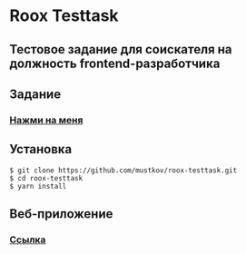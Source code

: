 # Roox Testtask
## Тестовое задание для соискателя на должность frontend-разработчика

## Задание

### [Нажми на меня](https://roox.notion.site/frontend-32b79baef66c4ca4a27f6f76e01a7dd2)

## Установка
    $ git clone https://github.com/mustkov/roox-testtask.git
    $ cd roox-testtask
    $ yarn install
    
## Веб-приложение
### [Ссылка](https://mustkov.github.io/roox-testtask/)
